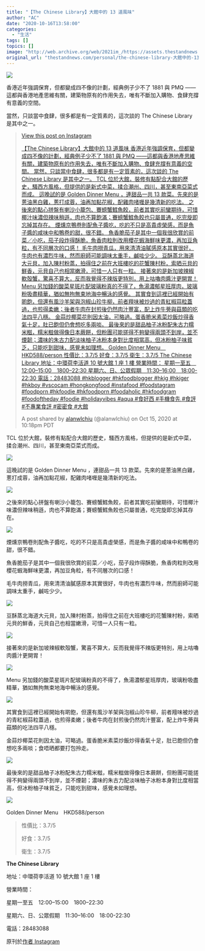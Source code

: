 ```yaml
---
title: "【The Chinese Library】大館中的 13 道風味"
author: "AC"
date: "2020-10-16T13:58:00"
categories:
  - "生活"
tags: []
topics: []
image: "http://web.archive.org/web/2021im_/https://assets.thestandnews.com/media/photos/13-13_Nbf3J_KZEDgnP.png"
original_url: "thestandnews.com/personal/the-chinese-library-大館中的-13-道風味"
---
```

![](http://web.archive.org/web/2021im_/https://assets.thestandnews.com/media/photos/13-13_Nbf3J_KZEDgnP.png)

香港近年強調保育，但都變成四不像的計劃，經典例子少不了 1881 與 PMQ ——這都與香港地產思維有關，建築物原有的作用失去，唯有不斷加入購物、食肆充撐有意義的空間。

當然，只談當中食肆，很多都是有一定質素的，這次談的 The Chinese Library 是其中之一。

> [](http://web.archive.org/web/20211229132952/https://www.instagram.com/p/CGZHQkEgnne/?utm_source=ig_embed&utm_campaign=loading)
> 
> [View this post on Instagram](http://web.archive.org/web/20211229132952/https://www.instagram.com/p/CGZHQkEgnne/?utm_source=ig_embed&utm_campaign=loading)
> 
> [【The Chinese Library】大館中的 13 道風味 香港近年強調保育，但都變成四不像的計劃，經典例子少不了 1881 與 PMQ ——這都與香港地產思維有關，建築物原有的作用失去，唯有不斷加入購物、食肆充撐有意義的空間。 當然，只談當中食肆，很多都是有一定質素的，這次談的 The Chinese Library 是其中之一。 TCL 位於大館，裝修有點配合大館的歷史，騷西方風格，但提供的是新式中菜，揉合潮州、四川，甚至東南亞菜式而成。 這晚試的是 Golden Dinner Menu ，連甜品一共 13 款菜。先來的是蒽油黑白雞，蔥打成蓉，油再加點花椒，配雞肉啫喱是幾清新的吃法。 之後來的點心拼盤有喇沙小籠包、賽螃蟹鱈魚餃，前者其實吃前蠻期待，可惜椰汁味濃但辣味稍遜，肉也不算飽滿；賽螃蟹鱈魚餃也只屬普通，吃完旋即忘掉其存在。 煙燻京鴨卷則配魚子醬吃，吃的不只是高貴虛榮感，而是魚子醬的咸味中和鴨卷的甜，很不錯。 魚香脆茄子是其中一個我很欣賞的前菜／小吃，茄子段炸得酥脆，魚香肉粒則改用櫻花蝦海鮮味更濃，再加豆角粒，有不同層次的口感！ 毛牛肉撈青瓜，用來清清油膩感原本其實很好，牛肉也有濃烈牛味，然而廚師可能調味太重手，鹹咗少少。 豆酥蒸北海道大元貝，加入陳村粉蒸，拍得住之前在大班樓吃的花蟹陳村粉，索晒元貝的鮮香，元貝自己也相當嫩滑，可惜一人只有一粒。 接著來的是新加坡辣椒軟殻蟹，驚喜不算大，反而我覺得不辣版更特別，用上咕嚕肉醬汁更開胃！ Menu 另加錢的酸菜星斑片配玻璃粉真的不得了，魚湯濃郁星班厚肉，玻璃粉吸盡精華，猶如無拘無束地海中暢泳的感覺。 其實食到這裡已經開始有啲飽，但還有風沙羊架與泡椒山珍牛柳，前者羶味被炒過的青紅椒蒜粒蓋過，也煎得柔嫩；後者牛肉在封煎後仍然肉汁豐富，配上炸牛蒡與菇類的吃法四平八穩。 金蒜炒椰菜花則因太油，可略過。蛋香脆米素菜炒飯炒得香氣十足，肚已飽但仍會想吃多兩啖。 最後來的是甜品柚子冰粉配朱古力糯米糍，糯米糍做得像日本蕨餅，但粉團可能搓得不夠變得兩頭不到岸，並不煙韌；濃味的朱古力配淡味柚子冰粉本身對比度相當高，但冰粉柚子味貧乏，只能吃到甜味，感覺未如理想。 Golden Dinner Menu　HKD588/person 性價比：3.7/5 好食：3.7/5 衛生：3.7/5 The Chinese Library 地址：中環荷李活道 10 號大館 1 座 1 樓 營業時間： 星期一至五　12:00–15:00　1800–22:30 星期六、日、公眾假期　11:30–16:00　18:00-22:30 電話：28483088 #hkblogger #hkfoodblogger #hkig #hkiger #hkboy #vscocam #hongkongfood #instafood #foodstagram #foodporn #hkfoodie #hkfoodporn #foodaholic #hkfoodgram #foodoftheday #foodie #holidayvibes #aqua #食好西 #手機食先 #食評 #不專業食評 #密密食 #大館](http://web.archive.org/web/20211229132952/https://www.instagram.com/p/CGZHQkEgnne/?utm_source=ig_embed&utm_campaign=loading)
> 
> A post shared by [alanwlchiu](http://web.archive.org/web/20211229132952/https://www.instagram.com/alanwlchiu/?utm_source=ig_embed&utm_campaign=loading) (@alanwlchiu) on Oct 15, 2020 at 10:18pm PDT

TCL 位於大館，裝修有點配合大館的歷史，騷西方風格，但提供的是新式中菜，揉合潮州、四川，甚至東南亞菜式而成。

![](http://web.archive.org/web/2021im_/https://assets.thestandnews.com/media/photos/B1FF65F6-42B4-43EC-B1C1-F0B3373C2CB9_FfAlb.JPG)

這晚試的是 Golden Dinner Menu ，連甜品一共 13 款菜。先來的是蒽油黑白雞，蔥打成蓉，油再加點花椒，配雞肉啫喱是幾清新的吃法。

![](http://web.archive.org/web/2021im_/https://assets.thestandnews.com/media/photos/A605A65F-827E-4F16-BC64-C1D9DC88ABB2_k4X8M.JPG)

之後來的點心拼盤有喇沙小籠包、賽螃蟹鱈魚餃，前者其實吃前蠻期待，可惜椰汁味濃但辣味稍遜，肉也不算飽滿；賽螃蟹鱈魚餃也只屬普通，吃完旋即忘掉其存在。

![](http://web.archive.org/web/2021im_/https://assets.thestandnews.com/media/photos/124ACDCF-9BD3-4DFE-AB50-0F7EA6B117D1_OAJWG.JPG)

煙燻京鴨卷則配魚子醬吃，吃的不只是高貴虛榮感，而是魚子醬的咸味中和鴨卷的甜，很不錯。

魚香脆茄子是其中一個我很欣賞的前菜／小吃，茄子段炸得酥脆，魚香肉粒則改用櫻花蝦海鮮味更濃，再加豆角粒，有不同層次的口感！

毛牛肉撈青瓜，用來清清油膩感原本其實很好，牛肉也有濃烈牛味，然而廚師可能調味太重手，鹹咗少少。

![](http://web.archive.org/web/2021im_/https://assets.thestandnews.com/media/photos/63FF5E69-89C2-4E09-A88B-712DC922FEA0_uXwUQ.JPG)

豆酥蒸北海道大元貝，加入陳村粉蒸，拍得住之前在大班樓吃的花蟹陳村粉，索晒元貝的鮮香，元貝自己也相當嫩滑，可惜一人只有一粒。

![](http://web.archive.org/web/2021im_/https://assets.thestandnews.com/media/photos/831CD9F9-0C4D-450C-BB6A-16AD01D28DB6_zNeRQ.JPG)

接著來的是新加坡辣椒軟殻蟹，驚喜不算大，反而我覺得不辣版更特別，用上咕嚕肉醬汁更開胃！

![](http://web.archive.org/web/2021im_/https://assets.thestandnews.com/media/photos/CBFD0B51-4124-4BA2-9013-992D755A2F56_qZYyA.JPG)

Menu 另加錢的酸菜星斑片配玻璃粉真的不得了，魚湯濃郁星班厚肉，玻璃粉吸盡精華，猶如無拘無束地海中暢泳的感覺。

![](http://web.archive.org/web/2021im_/https://assets.thestandnews.com/media/photos/357D2100-31AA-4F77-AE63-CA932C95EAE2_DjBag.JPG)

其實食到這裡已經開始有啲飽，但還有風沙羊架與泡椒山珍牛柳，前者羶味被炒過的青紅椒蒜粒蓋過，也煎得柔嫩；後者牛肉在封煎後仍然肉汁豐富，配上炸牛蒡與菇類的吃法四平八穩。

金蒜炒椰菜花則因太油，可略過。蛋香脆米素菜炒飯炒得香氣十足，肚已飽但仍會想吃多兩啖；食唔晒都要打包拎走。

![](http://web.archive.org/web/2021im_/https://assets.thestandnews.com/media/photos/EC0DBBA9-E80F-4BA5-ACDB-0A3864BD93C6_NTqPM.JPG)

最後來的是甜品柚子冰粉配朱古力糯米糍，糯米糍做得像日本蕨餅，但粉團可能搓得不夠變得兩頭不到岸，並不煙韌；濃味的朱古力配淡味柚子冰粉本身對比度相當高，但冰粉柚子味貧乏，只能吃到甜味，感覺未如理想。

![](http://web.archive.org/web/2021im_/https://assets.thestandnews.com/media/photos/D0E33DD4-F610-4C1E-84C9-A331F553B02A_ejFbw.JPG)

Golden Dinner Menu　HKD588/person

> 性價比：3.7/5
> 
> 好食：3.7/5
> 
> 衛生：3.7/5

**The Chinese Library**

地址：中環荷李活道 10 號大館 1 座 1 樓

營業時間：

星期一至五　12:00–15:00　1800–22:30

星期六、日、公眾假期　11:30–16:00　18:00-22:30

電話：28483088

原刊於[作者 Instagram](http://web.archive.org/web/20211229132952/https://www.instagram.com/alanwlchiu/)